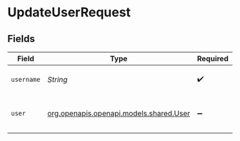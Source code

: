 # UpdateUserRequest


## Fields

| Field                                                                  | Type                                                                   | Required                                                               | Description                                                            |
| ---------------------------------------------------------------------- | ---------------------------------------------------------------------- | ---------------------------------------------------------------------- | ---------------------------------------------------------------------- |
| `username`                                                             | *String*                                                               | :heavy_check_mark:                                                     | name that need to be deleted                                           |
| `user`                                                                 | [org.openapis.openapi.models.shared.User](../../models/shared/User.md) | :heavy_minus_sign:                                                     | Update an existent user in the store                                   |